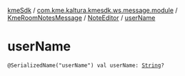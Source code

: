 [kmeSdk](../../../index.md) / [com.kme.kaltura.kmesdk.ws.message.module](../../index.md) / [KmeRoomNotesMessage](../index.md) / [NoteEditor](index.md) / [userName](./user-name.md)

# userName

`@SerializedName("userName") val userName: `[`String`](https://kotlinlang.org/api/latest/jvm/stdlib/kotlin/-string/index.html)`?`